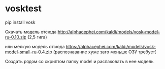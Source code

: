 # vosktest

pip install vosk

Скачать модель отсюда http://alphacephei.com/kaldi/models/vosk-model-ru-0.10.zip (2,5 гига)

или мелкую модель отсюда https://alphacephei.com/kaldi/models/vosk-model-small-ru-0.4.zip (распознавание хуже зато меньше ОЗУ требует)

Создать рядом со скриптом папку model и распаковать в нее модель
